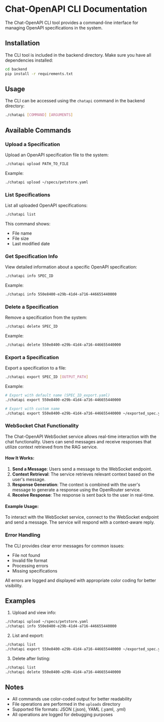 # Chat-OpenAPI CLI Documentation

The Chat-OpenAPI CLI tool provides a command-line interface for managing OpenAPI specifications in the system.

## Installation

The CLI tool is included in the backend directory. Make sure you have all dependencies installed:

```bash
cd backend
pip install -r requirements.txt
```

## Usage

The CLI can be accessed using the `chatapi` command in the backend directory:

```bash
./chatapi [COMMAND] [ARGUMENTS]
```

## Available Commands

### Upload a Specification

Upload an OpenAPI specification file to the system:

```bash
./chatapi upload PATH_TO_FILE
```

Example:
```bash
./chatapi upload ~/specs/petstore.yaml
```

### List Specifications

List all uploaded OpenAPI specifications:

```bash
./chatapi list
```

This command shows:
- File name
- File size
- Last modified date

### Get Specification Info

View detailed information about a specific OpenAPI specification:

```bash
./chatapi info SPEC_ID
```

Example:
```bash
./chatapi info 550e8400-e29b-41d4-a716-446655440000
```

### Delete a Specification

Remove a specification from the system:

```bash
./chatapi delete SPEC_ID
```

Example:
```bash
./chatapi delete 550e8400-e29b-41d4-a716-446655440000
```

### Export a Specification

Export a specification to a file:

```bash
./chatapi export SPEC_ID [OUTPUT_PATH]
```

Example:
```bash
# Export with default name (SPEC_ID_export.yaml)
./chatapi export 550e8400-e29b-41d4-a716-446655440000

# Export with custom name
./chatapi export 550e8400-e29b-41d4-a716-446655440000 ~/exported_spec.yaml
```

### WebSocket Chat Functionality

The Chat-OpenAPI WebSocket service allows real-time interaction with the chat functionality. Users can send messages and receive responses that utilize context retrieved from the RAG service.

#### How It Works:
1. **Send a Message**: Users send a message to the WebSocket endpoint.
2. **Context Retrieval**: The service retrieves relevant context based on the user's message.
3. **Response Generation**: The context is combined with the user's message to generate a response using the OpenRouter service.
4. **Receive Response**: The response is sent back to the user in real-time.

#### Example Usage:
To interact with the WebSocket service, connect to the WebSocket endpoint and send a message. The service will respond with a context-aware reply.

### Error Handling

The CLI provides clear error messages for common issues:
- File not found
- Invalid file format
- Processing errors
- Missing specifications

All errors are logged and displayed with appropriate color coding for better visibility.

## Examples

1. Upload and view info:
```bash
./chatapi upload ~/specs/petstore.yaml
./chatapi info 550e8400-e29b-41d4-a716-446655440000
```

2. List and export:
```bash
./chatapi list
./chatapi export 550e8400-e29b-41d4-a716-446655440000 ~/exported_spec.yaml
```

3. Delete after listing:
```bash
./chatapi list
./chatapi delete 550e8400-e29b-41d4-a716-446655440000
```

## Notes

- All commands use color-coded output for better readability
- File operations are performed in the `uploads` directory
- Supported file formats: JSON (.json), YAML (.yaml, .yml)
- All operations are logged for debugging purposes
